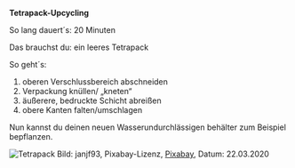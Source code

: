  **Tetrapack-Upcycling**
 
 So lang dauert´s: 20 Minuten
 
 Das brauchst du: ein leeres Tetrapack
 
 So geht´s: 
1. oberen Verschlussbereich abschneiden
1.  Verpackung knüllen/ „kneten“
1. äußerere, bedruckte Schicht abreißen
1. obere Kanten falten/umschlagen

Nun kannst du deinen neuen Wasserundurchlässigen behälter zum Beispiel bepflanzen.


![Tetrapack](https://cdn.pixabay.com/photo/2016/10/02/03/14/milk-carton-1708864_1280.png)
Bild: janjf93, Pixabay-Lizenz, [Pixabay](https://pixabay.com/de/vectors/milchkarton-milch-tetrapack-essen-1708864/), Datum: 22.03.2020
